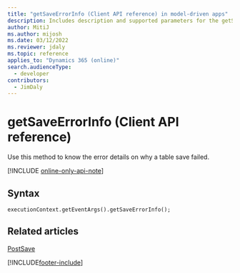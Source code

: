 ```yaml
---
title: "getSaveErrorInfo (Client API reference) in model-driven apps"
description: Includes description and supported parameters for the getSaveErrorInfo method.
author: MitiJ
ms.author: mijosh
ms.date: 03/12/2022
ms.reviewer: jdaly
ms.topic: reference
applies_to: "Dynamics 365 (online)"
search.audienceType: 
  - developer
contributors:
  - JimDaly
---
```

# getSaveErrorInfo (Client API reference)

Use this method to know the error details on why a table save failed.

[!INCLUDE [online-only-api-note](../../includes/online-only-api-note.md)]

## Syntax

`executionContext.getEventArgs().getSaveErrorInfo();`

## Related articles

[PostSave](../events/postsave.md)

[!INCLUDE[footer-include](../../../../../includes/footer-banner.md)]
